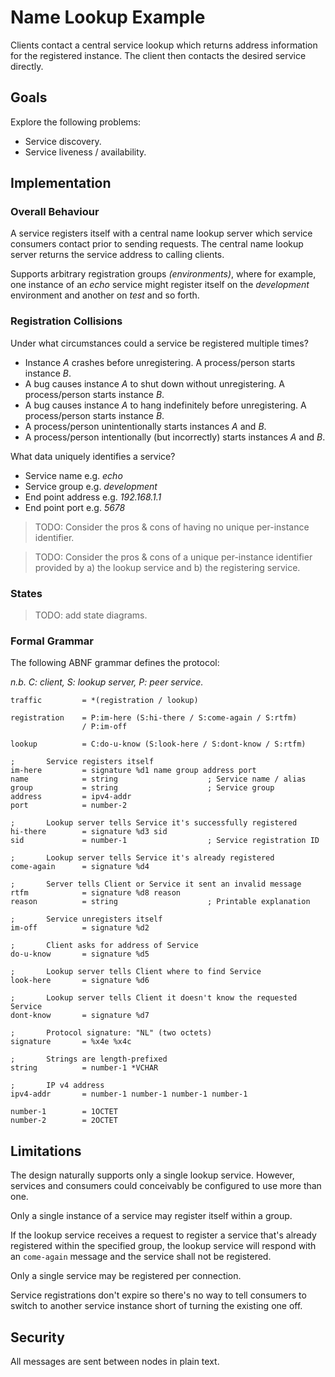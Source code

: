 # Name Lookup Example

Clients contact a central service lookup which returns address information for 
the registered instance. The client then contacts the desired service directly.

## Goals

Explore the following problems:

+ Service discovery.
+ Service liveness / availability.

## Implementation

### Overall Behaviour

A service registers itself with a central name lookup server which service consumers
contact prior to sending requests. The central name lookup server returns the service 
address to calling clients.

Supports arbitrary registration groups *(environments)*, where for example, one instance
of an *echo* service might register itself on the *development* environment and another 
on *test* and so forth.

### Registration Collisions

Under what circumstances could a service be registered multiple times?

+ Instance *A* crashes before unregistering. A process/person starts instance *B*.
+ A bug causes instance *A* to shut down without unregistering. A process/person starts instance *B*.
+ A bug causes instance *A* to hang indefinitely before unregistering. A process/person starts instance *B*.
+ A process/person unintentionally starts instances *A* and *B*.
+ A process/person intentionally (but incorrectly) starts instances *A* and *B*.

What data uniquely identifies a service?

+ Service name e.g. *echo*
+ Service group e.g. *development*
+ End point address e.g. *192.168.1.1*
+ End point port e.g. *5678*

> TODO: Consider the pros & cons of having no unique per-instance identifier.

> TODO: Consider the pros & cons of a unique per-instance identifier provided by a) the lookup service and b) the registering service.

### States

> TODO: add state diagrams.

### Formal Grammar

The following ABNF grammar defines the protocol:

*n.b. C: client, S: lookup server, P: peer service.*

```abnf
traffic         = *(registration / lookup)

registration    = P:im-here (S:hi-there / S:come-again / S:rtfm)
                / P:im-off

lookup          = C:do-u-know (S:look-here / S:dont-know / S:rtfm)

;       Service registers itself
im-here         = signature %d1 name group address port
name            = string                    ; Service name / alias
group           = string                    ; Service group
address         = ipv4-addr
port            = number-2

;       Lookup server tells Service it's successfully registered
hi-there        = signature %d3 sid
sid             = number-1                  ; Service registration ID

;       Lookup server tells Service it's already registered
come-again      = signature %d4 

;       Server tells Client or Service it sent an invalid message
rtfm            = signature %d8 reason
reason          = string                    ; Printable explanation

;       Service unregisters itself
im-off          = signature %d2 

;       Client asks for address of Service
do-u-know       = signature %d5 

;       Lookup server tells Client where to find Service
look-here       = signature %d6 

;       Lookup server tells Client it doesn't know the requested Service
dont-know       = signature %d7 

;       Protocol signature: "NL" (two octets)
signature       = %x4e %x4c

;       Strings are length-prefixed
string          = number-1 *VCHAR

;       IP v4 address
ipv4-addr       = number-1 number-1 number-1 number-1

number-1        = 1OCTET
number-2        = 2OCTET
```

## Limitations

The design naturally supports only a single lookup service. However, services 
and consumers could conceivably be configured to use more than one.

Only a single instance of a service may register itself within a group. 

If the lookup service receives a request to register a service that's already
registered within the specified group, the lookup service will respond with an
`come-again` message and the service shall not be registered.

Only a single service may be registered per connection.

Service registrations don't expire so there's no way to tell consumers to switch 
to another service instance short of turning the existing one off.

## Security

All messages are sent between nodes in plain text.

